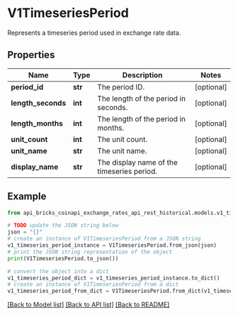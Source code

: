 # V1TimeseriesPeriod

Represents a timeseries period used in exchange rate data.

## Properties

Name | Type | Description | Notes
------------ | ------------- | ------------- | -------------
**period_id** | **str** | The period ID. | [optional] 
**length_seconds** | **int** | The length of the period in seconds. | [optional] 
**length_months** | **int** | The length of the period in months. | [optional] 
**unit_count** | **int** | The unit count. | [optional] 
**unit_name** | **str** | The unit name. | [optional] 
**display_name** | **str** | The display name of the timeseries period. | [optional] 

## Example

```python
from api_bricks_coinapi_exchange_rates_api_rest_historical.models.v1_timeseries_period import V1TimeseriesPeriod

# TODO update the JSON string below
json = "{}"
# create an instance of V1TimeseriesPeriod from a JSON string
v1_timeseries_period_instance = V1TimeseriesPeriod.from_json(json)
# print the JSON string representation of the object
print(V1TimeseriesPeriod.to_json())

# convert the object into a dict
v1_timeseries_period_dict = v1_timeseries_period_instance.to_dict()
# create an instance of V1TimeseriesPeriod from a dict
v1_timeseries_period_from_dict = V1TimeseriesPeriod.from_dict(v1_timeseries_period_dict)
```
[[Back to Model list]](../README.md#documentation-for-models) [[Back to API list]](../README.md#documentation-for-api-endpoints) [[Back to README]](../README.md)


